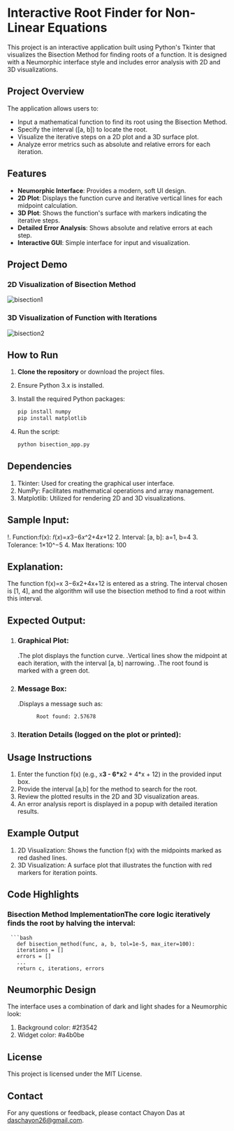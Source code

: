 #  Interactive Root Finder for Non-Linear Equations

This project is an interactive application built using Python's Tkinter that visualizes the Bisection Method for finding roots of a function. It is designed with a Neumorphic interface style and includes error analysis with 2D and 3D visualizations.

## Project Overview

The application allows users to:
- Input a mathematical function to find its root using the Bisection Method.
- Specify the interval \([a, b]\) to locate the root.
- Visualize the iterative steps on a 2D plot and a 3D surface plot.
- Analyze error metrics such as absolute and relative errors for each iteration.

## Features

- **Neumorphic Interface**: Provides a modern, soft UI design.
- **2D Plot**: Displays the function curve and iterative vertical lines for each midpoint calculation.
- **3D Plot**: Shows the function's surface with markers indicating the iterative steps.
- **Detailed Error Analysis**: Shows absolute and relative errors at each step.
- **Interactive GUI**: Simple interface for input and visualization.

## Project Demo

### 2D Visualization of Bisection Method
![bisection1](https://github.com/user-attachments/assets/9cd88fbe-f073-4f14-b840-35cf129f4082)
### 3D Visualization of Function with Iterations
![bisection2](https://github.com/user-attachments/assets/3b436408-f641-457e-9e10-0f75798063ea)

## How to Run

1. **Clone the repository** or download the project files.
2. Ensure Python 3.x is installed.
3. Install the required Python packages:
   
   ```bash
   pip install numpy
   pip install matplotlib


5. Run the script:
   
   ```bash
   python bisection_app.py

## Dependencies
1. Tkinter: Used for creating the graphical user interface.
2. NumPy: Facilitates mathematical operations and array management.
3. Matplotlib: Utilized for rendering 2D and 3D visualizations.

## Sample Input:

!. Function:f(x): 𝑓(𝑥)=𝑥3−6𝑥^2+4𝑥+12
2. Interval: [a, b]: a=1, b=4
3. Tolerance: 1×10^−5
4. Max Iterations: 100

## Explanation: 
The function f(x)=x 3−6x2+4x+12 is entered as a string. The interval chosen is [1, 4], and the algorithm will use the bisection method to find a root within this interval.

## Expected Output:
1. ### Graphical Plot:
      .The plot displays the function curve.
      .Vertical lines show the midpoint at each iteration, with the interval [a, b] narrowing.
      .The root found is marked with a green dot.
2. ### Message Box:
      .Displays a message such as:
   ```bash
         Root found: 2.57678
3. ### Iteration Details (logged on the plot or printed):
   
## Usage Instructions
1. Enter the function f(x) (e.g., x**3 - 6*x**2 + 4*x + 12) in the provided input box.
2. Provide the interval [a,b] for the method to search for the root.
3. Review the plotted results in the 2D and 3D visualization areas.
4. An error analysis report is displayed in a popup with detailed iteration results.

## Example Output
1. 2D Visualization: Shows the function f(x) with the midpoints marked as red dashed lines.
2. 3D Visualization: A surface plot that illustrates the function with red markers for iteration points.

## Code Highlights
### Bisection Method ImplementationThe core logic iteratively finds the root by halving the interval:
     ```bash
       def bisection_method(func, a, b, tol=1e-5, max_iter=100):
       iterations = []
       errors = []
       ...
       return c, iterations, errors
       
## Neumorphic Design
The interface uses a combination of dark and light shades for a Neumorphic look:
1. Background color: #2f3542
2. Widget color: #a4b0be

## License
This project is licensed under the MIT License.

## Contact
For any questions or feedback, please contact Chayon Das at daschayon26@gmail.com.

